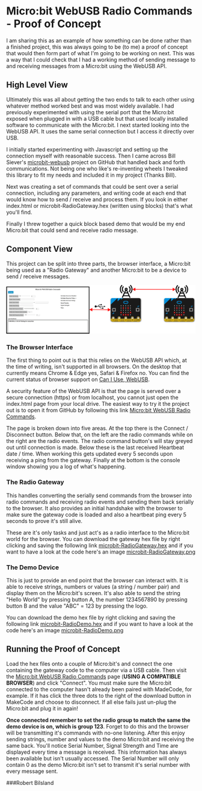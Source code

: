 # Micro:bit WebUSB Radio Commands - Proof of Concept
I am sharing this as an example of how something can be done rather than a finished project, this was always going to be (to me) a proof of concept that would then form part of what I'm going to be working on next. This was a way that I could check that I had a working method of sending message to and receiving messages from a Micro:bit using the WebUSB API.

## High Level View

Ultimately this was all about getting the two ends to talk to each other using whatever method worked best and was most widely available. I had previously experimented with using the serial port that the Micro:bit exposed when plugged in with a USB cable but that used locally installed software to communicate with the Micro:bit. I next started looking into the WebUSB API. It uses the same serial connection but I access it directly over USB.

I initially started experimenting with Javascript and setting up the connection myself with reasonable success. Then I came across Bill Siever's [microbit-webusb](https://github.com/bsiever/microbit-webusb) project on GitHub that handled back and forth communications. Not being one who like's re-inventing wheels I tweaked this library to fit my needs and included it in my project (Thanks Bill).

Next was creating a set of commands that could be sent over a serial connection, including any parameters, and writing code at each end that would know how to send / receive and process them. If you look in either index.html or microbit-RadioGateway.hex (written using blocks) that's what you'll find.

Finally I threw together a quick block based demo that would be my end Micro:bit that could send and receive radio message.

## Component View   

This project can be split into three parts, the browser interface, a Micro:bit being used as a "Radio Gateway" and another Micro:bit to be a device to send / receive messages.

![](images/MicrobitWebUSB.png?raw=true)



### The Browser Interface
The first thing to point out is that this relies on the WebUSB API which, at the time of writing, isn't supported in all browsers. On the desktop that currently means Chrome & Edge yes, Safari & Firefox no. You can find the current status of browser support on [Can I Use, WebUSB](https://caniuse.com/webusb).

A security feature of the WebUSB API is that the page is served over a secure connection (https) or from localhost, you cannot just open the index.html page from your local drive. The easiest way to try it the project out is to open it from GitHub by following this link [Micro:bit WebUSB Radio Commands](https://rbilsland.github.io/MicrobitWebUSBRadioCommands-PoC/src/).

The page is broken down into five areas. At the top there is the Connect / Disconnect button. Below that, on the left are the radio commands while on the right are the radio events. The radio command button's will stay greyed out until connection is made. Below these is the last received Heartbeat date / time. When working this gets updated every 5 seconds upon receiving a ping from the gateway. Finally at the bottom is the console window showing you a log of what's happening.

### The Radio Gateway
This handles converting the serially send commands from the browser into radio commands and receiving radio events and sending them back serially to the browser. It also provides an initial handshake with the browser to make sure the gateway code is loaded and also a heartbeat ping every 5 seconds to prove it's still alive.

These are it's only tasks and just act's as a radio interface to the Micro:bit world for the browser. You can download the gateway hex file by right clicking and saving the following link [microbit-RadioGateway.hex](hex/microbit-RadioGateway.hex?raw=True) and if you want to have a look at the code here's an image [microbit-RadioGateway.png](images/microbit-RadioGateway.png?raw=True)

### The Demo Device 
This is just to provide an end point that the browser can interact with. It is able to receive strings, numbers or values (a string / number pair) and display them on the Micro:bit's screen. It's also able to send the string "Hello World" by pressing button A, the number 1234567890 by pressing button B and the value "ABC" = 123 by pressing the logo.

You can download the demo hex file by right clicking and saving the following link [microbit-RadioDemo.hex](hex/microbit-RadioDemo.hex?raw=True) and if you want to have a look at the code here's an image [microbit-RadioDemo.png](images/microbit-RadioDemo.png?raw=True)

## Running the Proof of Concept
Load the hex files onto a couple of Micro:bit's and connect the one containing the gateway code to the computer via a USB cable. Then visit the [Micro:bit WebUSB Radio Commands](https://rbilsland.github.io/MicrobitWebUSBRadioCommands-PoC/src/) page (**USING A COMPATIBLE BROWSER**) and click "Connect". You must make sure the Micro:bit connected to the computer hasn't already been paired with MadeCode, for example. If it has click the three dots to the right of the download button in MakeCode and choose to disconnect. If all else fails just un-plug the Micro:bit and plug it in again!

**Once connected remember to set the radio group to match the same the demo device is on, which is group 123**. Forget to do this and the browser will be transmitting it's commands with no-one listening. After this enjoy sending strings, number and values to the demo Micro:bit and receiving the same back. You'll notice Serial Number, Signal Strength and Time are displayed every time a message is received. This information has always been available but isn't usually accessed. The Serial Number will only contain 0 as the demo Micro:bit isn't set to transmit it's serial number with every message sent.

###Robert Bilsland